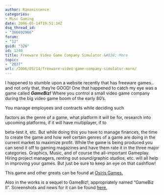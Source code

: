```yaml
---
author: Ramaniscence
categories:
- Misc Gaming
date: 2006-05-14T19:51:34Z
dsq_thread_id:
- "366692966"
forum:
- "12"
guid: "326"
id: 1240
title: Freeware Video Game Company Simulator &#038; More
topic:
- "2837"
url: /2006/05/14/freeware-video-game-company-simulator-more/
---
```


I happened to stumble upon a website recently that has freeware games.. and not only that, they&#8217;re GOOD! One that happened to catch my eye was a game called _**GameBiz!**_ Where you control a small video game company during the big video game boom of the early 80&#8217;s.
  
You manage employees and contracts while deciding such
  
factors as the genre of a game, what platform it will be for, research into upcoming platforms, if it will have multiplayer, if to
  
beta-test it, etc. But while doing this you have to manage finances, the time to create the game and how well certain genres of a game are doing in the current market to maximize profit. While the game is being produced you can send it off to gaming magazines and have them rate it in the three major categories. Graphics, Music, and of course the all-important Gameplay. Hiring project managers, renting out sound/graphic studios, etc. will all help in improving your games. But just be sure to keep an eye on that cashflow!

This game and other greats can be found at <a href="http://www.osirisgames.com" target="_blank">Osiris Games.</a>

Also in the works is a sequel to GameBiz!, appropriately named &#8220;GameBiz II&#8221;. Screenshots and news for it can be found <a href="http://www.veloci.dk/gamebiz/gb2/" target="_blank">here.</a>